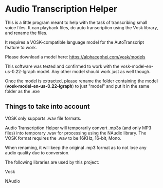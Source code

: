 # Audio Transcription Helper

This is a little program meant to help with the task of transcribing small voice files. It can playback files, do auto transcription using the Vosk library, and rename the files.

It requires a VOSK-compatible language model for the AutoTranscript feature to work.

Please download a model here: https://alphacephei.com/vosk/models

This software was tested and confirmed to work with the vosk-model-en-us-0.22-lgraph model.
Any other model should work just as well though.

Once the model is extracted, please rename the folder containing the model (**vosk-model-en-us-0.22-lgraph**) to just "model" and put it in the same folder as the .exe

## Things to take into account

VOSK only supports .wav file formats.

Audio Transcription Helper will temporarily convert .mp3s (and only MP3 files) into temporary .wav for processing using the NAudio library.
The VOSK format requires the .wav to be 16KHz, 16-bit, Mono.

When renaming, it will keep the original .mp3 format as to not lose any audio quality due to conversion.

The following libraries are used by this project:

Vosk

NAudio
